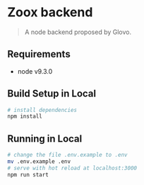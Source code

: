 # Zoox backend

> A node backend proposed by Glovo.

## Requirements
- node v9.3.0

## Build Setup in Local

``` bash
# install dependencies
npm install
```

## Running in Local
``` bash
# change the file .env.example to .env
mv .env.example .env
# serve with hot reload at localhost:3000
npm run start
```